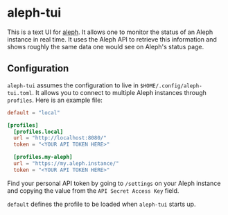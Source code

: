 # aleph-tui

This is a text UI for [aleph](https://www.github.com/alephdata/aleph). It allows one to monitor the status of an Aleph instance in real time. It uses the Aleph API to retrieve this information and shows roughly the same data one would see on Aleph's status page.

## Configuration

`aleph-tui` assumes the configuration to live in `$HOME/.config/aleph-tui.toml`. It allows you to connect to multiple Aleph instances through `profiles`. Here is an example file:

```toml
default = "local"

[profiles]
  [profiles.local]
  url = "http://localhost:8080/"
  token = "<YOUR API TOKEN HERE>"

  [profiles.my-aleph]
  url = "https://my.aleph.instance/"
  token = "<YOUR API TOKEN HERE>"
```

Find your personal API token by going to `/settings` on your Aleph instance and copying the value from the `API Secret Access Key` field.

`default` defines the profile to be loaded when `aleph-tui` starts up.
